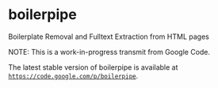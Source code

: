 boilerpipe
==========


Boilerplate Removal and Fulltext Extraction from HTML pages

NOTE: This is a work-in-progress transmit from Google Code.

The latest stable version of boilerpipe is available at [`https://code.google.com/p/boilerpipe`](https://code.google.com/p/boilerpipe).


